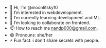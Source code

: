 - 👋 Hi, I’m @moonlitsky10
- 👀 I’m interested in webdevelopment.
- 🌱 I’m currently learning development and ML.
- 💞️ I’m looking to collaborate on frontend.
- 📫 How to reach me nandp000@gmail.com.
- 😄 Pronouns: she/her
- ⚡ Fun fact: i don't share secrets with people.

<!---
moonlitsky10/moonlitsky10 is a ✨ special ✨ repository because its `README.md` (this file) appears on your GitHub profile.
You can click the Preview link to take a look at your changes.
--->
